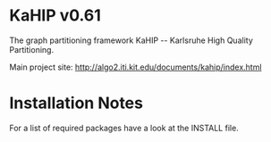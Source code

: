 KaHIP v0.61
=====

The graph partitioning framework KaHIP -- Karlsruhe High Quality Partitioning.

Main project site:
http://algo2.iti.kit.edu/documents/kahip/index.html

Installation Notes
=====

For a list of required packages have a look at the INSTALL file.
